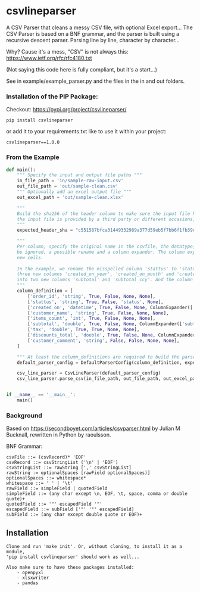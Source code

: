 # csvlineparser

A CSV Parser that cleans a messy CSV file, with optional Excel export...
The CSV Parser is based on a BNF grammar, and the parser is built using a recursive descent parser.
Parsing line by line, character by character...

Why? Cause it's a mess, "CSV" is not always this: https://www.ietf.org/rfc/rfc4180.txt

(Not saying this code here is fully compliant, but it's a start...)

See in example/example_parser.py and the files in the in and out folders.


### Installation of the PIP Package:

Checkout: https://pypi.org/project/csvlineparser/

    pip install csvlineparser

or add it to your requirements.txt like to use it within your project:

    csvlineparser==1.0.0


### From the Example

```python
def main():
    """ Specify the input and output file paths """
    in_file_path = 'in/sample-raw-input.csv'
    out_file_path = 'out/sample-clean.csv'
    """ Optionally add an excel output file """
    out_excel_path = 'out/sample-clean.xlsx'

    """
    Build the sha256 of the header column to make sure the input file has the expected header. Especially useful if
    the input file is provided by a third party or different occasions, when the input might have changed over time.
    """
    expected_header_sha = "c551587bfca31449332989a377d59eb5f7bb6f1fb39dce862930094340299723"

    """
    Per column, specify the original name in the csvfile, the datatype, if the column is required, if the column should 
    be ignored, a possible rename and a column expander. The column expander is used to split a column into multiple
    new cells. 
    
    In the example, we rename the misspelled column 'stattus' to 'status', and we split the column 'created_on' into 
    three new columns 'created_on_year', 'created_on_month' and 'created_on_day'. We also split the column 'subtotal'
    into two new columns 'subtotal' and 'subtotal_ccy'. And the column 'tax' is ignored, because it is not needed.
    """
    column_definition = [
        ['order_id', 'string', True, False, None, None],
        ['stattus', 'string', True, False, 'status', None],
        ['created_on', 'datetime', True, False, None, ColumnExpander(['created_on', 'created_on_year', 'created_on_month', 'created_on_day'], YearMonthDaySplitter())],
        ['customer_name', 'string', True, False, None, None],
        ['items_count', 'int', True, False, None, None],
        ['subtotal', 'double', True, False, None, ColumnExpander(['subtotal', 'subtotal_ccy'], PriceCCYSplitter())],
        ['tax', 'double', True, True, None, None],
        ['discounts_total', 'double', True, False, None, ColumnExpander(['discounts_total', 'discounts_total_ccy'], PriceCCYSplitter())],
        ['customer_comment', 'string', False, False, None, None],
    ]

    """ At least the column_definitions are required to build the parser config """
    default_parser_config = DefaultParserConfig(column_definition, expected_header_sha)

    csv_line_parser = CsvLineParser(default_parser_config)
    csv_line_parser.parse_csv(in_file_path, out_file_path, out_excel_path)


if __name__ == '__main__':
    main()
```


### Background

Based on https://secondboyet.com/articles/csvparser.html by Julian M Bucknall, rewritten in Python by raoulsson.

BNF Grammar:

    csvFile ::= (csvRecord)* 'EOF'
    csvRecord ::= csvStringList ('\n' | 'EOF')
    csvStringList ::= rawString [',' csvStringList]
    rawString := optionalSpaces [rawField optionalSpaces)]
    optionalSpaces ::= whitespace*
    whitespace ::= ' ' | '\t'
    rawField ::= simpleField | quotedField 
    simpleField ::= (any char except \n, EOF, \t, space, comma or double quote)+
    quotedField ::= '"' escapedField '"'
    escapedField ::= subField ['"' '"' escapedField]
    subField ::= (any char except double quote or EOF)+

## Installation

    Clone and run 'make init'. Or, without cloning, to install it as a module, 
    'pip install csvlineparser' should work as well...

    Also make sure to have these packages installed:
        - openpyxl
        - xlsxwriter
        - pandas